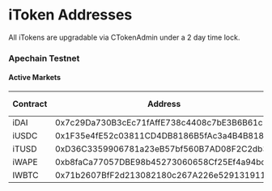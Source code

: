 # iToken Addresses

All iTokens are upgradable via CTokenAdmin under a 2 day time lock.

### Apechain Testnet

#### Active Markets

| Contract | Address                                    | Flash Loans |
| -------- | ------------------------------------------ | ----------- |
| iDAI     | 0x7c29Da730B3cEc71fAffE738c4408c7bE3B6B61c | Yes         |
| iUSDC    | 0x1F35e4fE52c03811CD4DB8186B5fAc3a4B4B818A | Yes         |
| iTUSD    | 0xD36C3359906781a23eB57bf560B7AD08F2C2db36 | Yes         |
| iWAPE    | 0xb8faCa77057DBE98b45273060658Cf25Ef4a94bc | Yes         |
| IWBTC    | 0x71b2607BfF2d213082180c267A226e5291319116 | Yes         |
